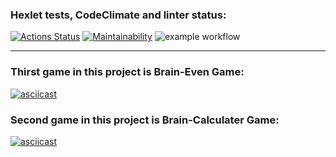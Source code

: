 ### Hexlet tests, CodeClimate and linter status:

[![Actions Status](https://github.com/MaximKalinchuk/backend-project-lvl1/workflows/hexlet-check/badge.svg)](https://github.com/MaximKalinchuk/backend-project-lvl1/actions)
[![Maintainability](https://api.codeclimate.com/v1/badges/a99a88d28ad37a79dbf6/maintainability)](https://codeclimate.com/github/codeclimate/codeclimate/maintainability)
![example workflow](https://github.com/MaximKalinchuk/backend-project-lvl1/actions/workflows/nodejs.yml/badge.svg)
___
### Thirst game in this project is Brain-Even Game:
[![asciicast](https://asciinema.org/a/NpP67SnN8bFcNZAgSNrYJqSpJ.svg)](https://asciinema.org/a/NpP67SnN8bFcNZAgSNrYJqSpJ)
### Second game in this project is Brain-Calculater Game:
[![asciicast](https://asciinema.org/a/446583.svg)](https://asciinema.org/a/446583)
